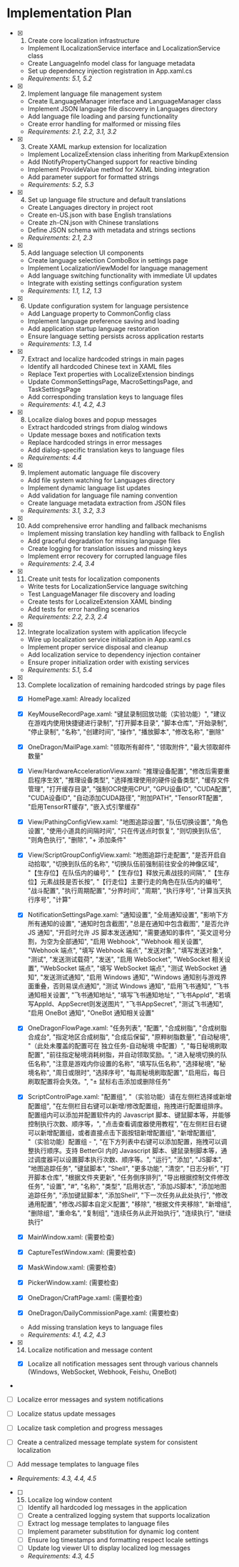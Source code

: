 # Implementation Plan

- [x] 1. Create core localization infrastructure





  - Implement ILocalizationService interface and LocalizationService class
  - Create LanguageInfo model class for language metadata
  - Set up dependency injection registration in App.xaml.cs
  - _Requirements: 5.1, 5.2_

- [x] 2. Implement language file management system





  - Create ILanguageManager interface and LanguageManager class
  - Implement JSON language file discovery in Languages directory
  - Add language file loading and parsing functionality
  - Create error handling for malformed or missing files
  - _Requirements: 2.1, 2.2, 3.1, 3.2_

- [x] 3. Create XAML markup extension for localization





  - Implement LocalizeExtension class inheriting from MarkupExtension
  - Add INotifyPropertyChanged support for reactive binding
  - Implement ProvideValue method for XAML binding integration
  - Add parameter support for formatted strings
  - _Requirements: 5.2, 5.3_

- [x] 4. Set up language file structure and default translations





  - Create Languages directory in project root
  - Create en-US.json with base English translations
  - Create zh-CN.json with Chinese translations
  - Define JSON schema with metadata and strings sections
  - _Requirements: 2.1, 2.3_

- [x] 5. Add language selection UI components





  - Create language selection ComboBox in settings page
  - Implement LocalizationViewModel for language management
  - Add language switching functionality with immediate UI updates
  - Integrate with existing settings configuration system
  - _Requirements: 1.1, 1.2, 1.3_

- [x] 6. Update configuration system for language persistence





  - Add Language property to CommonConfig class
  - Implement language preference saving and loading
  - Add application startup language restoration
  - Ensure language setting persists across application restarts
  - _Requirements: 1.3, 1.4_

- [x] 7. Extract and localize hardcoded strings in main pages









  - Identify all hardcoded Chinese text in XAML files
  - Replace Text properties with LocalizeExtension bindings
  - Update CommonSettingsPage, MacroSettingsPage, and TaskSettingsPage
  - Add corresponding translation keys to language files
  - _Requirements: 4.1, 4.2, 4.3_

- [x] 8. Localize dialog boxes and popup messages





  - Extract hardcoded strings from dialog windows
  - Update message boxes and notification texts
  - Replace hardcoded strings in error messages
  - Add dialog-specific translation keys to language files
  - _Requirements: 4.4_

- [x] 9. Implement automatic language file discovery





  - Add file system watching for Languages directory
  - Implement dynamic language list updates
  - Add validation for language file naming convention
  - Create language metadata extraction from JSON files
  - _Requirements: 3.1, 3.2, 3.3_

- [x] 10. Add comprehensive error handling and fallback mechanisms











  - Implement missing translation key handling with fallback to English
  - Add graceful degradation for missing language files
  - Create logging for translation issues and missing keys
  - Implement error recovery for corrupted language files
  - _Requirements: 2.4, 3.4_

- [x] 11. Create unit tests for localization components
  - Write tests for LocalizationService language switching
  - Test LanguageManager file discovery and loading
  - Create tests for LocalizeExtension XAML binding
  - Add tests for error handling scenarios
  - _Requirements: 2.2, 2.3, 2.4_



- [x] 12. Integrate localization system with application lifecycle







  - Wire up localization service initialization in App.xaml.cs
  - Implement proper service disposal and cleanup
  - Add localization service to dependency injection container
  - Ensure proper initialization order with existing services
  - _Requirements: 5.1, 5.4_

- [x] 13. Complete localization of remaining hardcoded strings by page files







  - [x] HomePage.xaml: Already localized
  - [x] KeyMouseRecordPage.xaml: "键鼠录制回放功能（实验功能）", "建议在游戏内使用快捷键进行录制", "打开脚本目录", "脚本仓库", "开始录制", "停止录制", "名称", "创建时间", "操作", "播放脚本", "修改名称", "删除"

  - [x] OneDragon/MailPage.xaml: "领取所有邮件", "领取附件", "最大领取邮件数量"





  - [x] View/HardwareAccelerationView.xaml: "推理设备配置", "修改后需要重启程序生效", "推理设备类型", "选择推理使用的硬件设备类型", "缓存文件管理", "打开缓存目录", "强制OCR使用CPU", "GPU设备ID", "CUDA配置", "CUDA设备ID", "自动添加CUDA路径", "附加PATH", "TensorRT配置", "启用TensorRT缓存", "嵌入式引擎缓存"






  - [x] View/PathingConfigView.xaml: "地图追踪设置", "队伍切换设置", "角色设置", "使用小道具的间隔时间", "只在传送点时恢复", "则切换到队伍", "则角色执行", "删除", "+ 添加条件"





  - [x] View/ScriptGroupConfigView.xaml: "地图追踪行走配置", "是否开启自动拾取", "切换到队伍的名称", "切换队伍前强制前往安全的神像区域", "【生存位】在队伍内的编号", "【生存位】释放元素战技的间隔", "【生存位】元素战技是否长按", "【行走位】主要行走的角色在队伍内的编号", "战斗配置", "执行周期配置", "分界时间", "周期", "执行序号", "计算当天执行序号", "计算"





  - [x] NotificationSettingsPage.xaml: "通知设置", "全局通知设置", "影响下方所有通知的设置", "通知时包含截图", "总是在通知中包含截图", "是否允许 JS 通知", "开启时允许 JS 脚本发送通知", "需要通知的事件", "英文逗号分割，为空为全部通知", "启用 Webhook", "Webhook 相关设置", "Webhook 端点", "填写 Webhook 端点", "发送对象", "填写发送对象", "测试", "发送测试载荷", "发送", "启用 WebSocket", "WebSocket 相关设置", "WebSocket 端点", "填写 WebSocket 端点", "测试 WebSocket 通知", "发送测试通知", "启用 Windows 通知", "Windows 通知别与游戏界面重叠，否则易误点通知", "测试 Windows 通知", "启用飞书通知", "飞书通知相关设置", "飞书通知地址", "填写飞书通知地址", "飞书AppId", "若填写AppId、AppSecret则发送图片", "飞书AppSecret", "测试飞书通知", "启用 OneBot 通知", "OneBot 通知相关设置"




  - [x] OneDragonFlowPage.xaml: "任务列表", "配置", "合成树脂", "合成树脂合成台", "指定地区合成树脂", "合成后保留", "原粹树脂数量", "自动秘境", "（此处未覆盖的配置可在 独立任务-自动秘境 中配置）", "每日秘境刷取配置", "前往指定秘境消耗树脂，并自动领取奖励。", "进入秘境切换的队伍名称", "注意是游戏内你设置的名称", "填写队伍名称", "选择秘境", "秘境名称", "周日或限时", "选择序号", "每周秘境刷取配置", "启用后，每日刷取配置将会失效。", "± 鼠标右击添加或删除任务"



  - [x] ScriptControlPage.xaml: "配置组", "（实验功能）请在左侧栏选择或新增配置组", "在左侧栏目右键可以新增/修改配置组，拖拽进行配置组排序。配置组内可以添加并配置软件内的 Javascript 脚本、键鼠脚本等，并能够控制执行次数、顺序等，", "点击查看调度器使用教程", "在左侧栏目右键可以新增配置组，或者直接点击下面按钮新增配置组", "新增配置组", "（实验功能）配置组 - ", "在下方列表中右键可以添加配置，拖拽可以调整执行顺序。支持 BetterGI 内的 Javascript 脚本、键鼠录制脚本等，通过调度器可以设置脚本执行次数、顺序等。", "运行", "添加", "JS脚本", "地图追踪任务", "键鼠脚本", "Shell", "更多功能", "清空", "日志分析", "打开脚本仓库", "根据文件夹更新", "任务倒序排列", "导出根据控制文件修改任务", "设置", "#", "名称", "类型", "启用状态", "添加JS脚本", "添加地图追踪任务", "添加键鼠脚本", "添加Shell", "下一次任务从此处执行", "修改通用配置", "修改JS脚本自定义配置", "移除", "根据文件夹移除", "新增组", "删除组", "重命名", "复制组", "连续任务从此开始执行", "连续执行", "继续执行"


  - [x] MainWindow.xaml: (需要检查)






  
  - [x] CaptureTestWindow.xaml: (需要检查)






  
  - [x] MaskWindow.xaml: (需要检查)





  
  - [x] PickerWindow.xaml: (需要检查)






  
  - [x] OneDragon/CraftPage.xaml: (需要检查)






  
  - [x] OneDragon/DailyCommissionPage.xaml: (需要检查)


  
  - Add missing translation keys to language files
  - _Requirements: 4.1, 4.2, 4.3_

- [x] 14. Localize notification and message content





























  - [x] Localize all notification messages sent through various channels (Windows, WebSocket, Webhook, Feishu, OneBot)














-



  - [ ] Localize error messages and system notifications

  - [ ] Localize status update messages
  - [ ] Localize task completion and progress messages
  - [ ] Create a centralized message template system for consistent localization
  - [ ] Add message templates to language files
  - _Requirements: 4.3, 4.4, 4.5_

- [ ] 15. Localize log window content
  - [ ] Identify all hardcoded log messages in the application
  - [ ] Create a centralized logging system that supports localization
  - [ ] Extract log message templates to language files
  - [ ] Implement parameter substitution for dynamic log content
  - [ ] Ensure log timestamps and formatting respect locale settings
  - [ ] Update log viewer UI to display localized log messages
  - _Requirements: 4.3, 4.5_